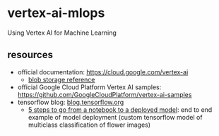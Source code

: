 # vertex-ai-mlops

Using Vertex AI for Machine Learning

## resources

* official documentation: https://cloud.google.com/vertex-ai
  * [blob storage reference](https://cloud.google.com/python/docs/reference/storage/latest/google.cloud.storage.blob.Blob)
* official Google Cloud Platform Vertex AI samples: https://github.com/GoogleCloudPlatform/vertex-ai-samples
* tensorflow blog: [blog.tensorflow.org](https://blog.tensorflow.org)
  * [5 steps to go from a notebook to a deployed model](https://blog.tensorflow.org/2022/05/5-steps-to-go-from-notebook-to-deployed.html): end to end example of model deployment (custom tensorflow model of multiclass classification of flower images)